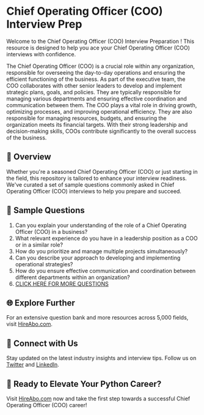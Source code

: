 # Chief Operating Officer (COO) Interview Prep

Welcome to the Chief Operating Officer (COO) Interview Preparation ! This resource is designed to help you ace your Chief Operating Officer (COO) interviews with confidence.

The Chief Operating Officer (COO) is a crucial role within any organization, responsible for overseeing the day-to-day operations and ensuring the efficient functioning of the business. As part of the executive team, the COO collaborates with other senior leaders to develop and implement strategic plans, goals, and policies. They are typically responsible for managing various departments and ensuring effective coordination and communication between them. The COO plays a vital role in driving growth, optimizing processes, and improving operational efficiency. They are also responsible for managing resources, budgets, and ensuring the organization meets its financial targets. With their strong leadership and decision-making skills, COOs contribute significantly to the overall success of the business.

## 🚀 Overview

Whether you're a seasoned Chief Operating Officer (COO) or just starting in the field, this repository is tailored to enhance your interview readiness. We've curated a set of sample questions commonly asked in Chief Operating Officer (COO) interviews to help you prepare and succeed.

## 📝 Sample Questions

1. Can you explain your understanding of the role of a Chief Operating Officer (COO) in a business?
2. What relevant experience do you have in a leadership position as a COO or in a similar role?
3. How do you prioritize and manage multiple projects simultaneously?
4. Can you describe your approach to developing and implementing operational strategies?
5. How do you ensure effective communication and coordination between different departments within an organization?
6. [CLICK HERE FOR MORE QUESTIONS](https://hireabo.com/job/1_4_45/Chief%20Operating%20Officer%20COO)

## 🌐 Explore Further

For an extensive question bank and more resources across 5,000 fields, visit [HireAbo.com](https://www.hireabo.com).

## 📱 Connect with Us

Stay updated on the latest industry insights and interview tips. Follow us on [Twitter](https://twitter.com/hireabo) and [LinkedIn](https://www.linkedin.com/in/hire-abo-3609972a8/).

## 🚀 Ready to Elevate Your Python Career?

Visit [HireAbo.com](https://www.hireabo.com) now and take the first step towards a successful Chief Operating Officer (COO) career!